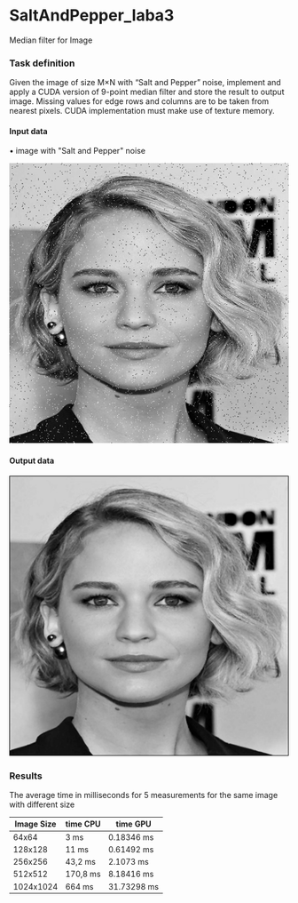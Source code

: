 # SaltAndPepper_laba3
Median filter for Image 

### Task definition
Given the image of size M×N with “Salt and Pepper” noise, implement and apply a CUDA version of 9-point median filter and store the result to output image. Missing values for edge rows and columns are to be taken from nearest pixels. CUDA implementation must make use of texture memory. 

#### Input data
• image with "Salt and Pepper" noise

![alt text](personGray512.bmp)

#### Output data

![alt text](resultCPU.bmp)

### Results

The average time in milliseconds for 5 measurements for the same image with different size

|   Image Size  | time CPU |  time GPU   | 
|---------------|----------|-------------|
| 64x64         | 3 ms     | 0.18346 ms  |
| 128x128       | 11 ms    | 0.61492 ms  |
| 256x256       | 43,2 ms  | 2.1073  ms  |
| 512x512       | 170,8 ms | 8.18416 ms  |
| 1024x1024     | 664 ms   | 31.73298 ms |

   
